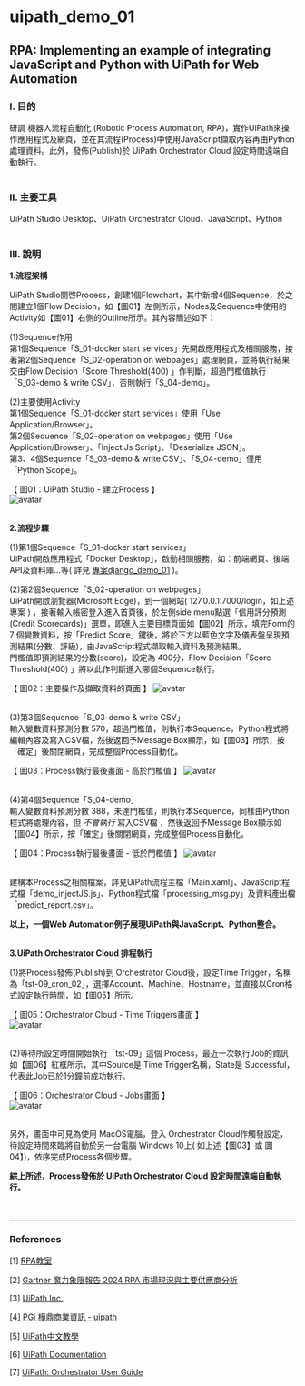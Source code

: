 # **uipath_demo_01**

## **RPA: Implementing an example of integrating JavaScript and Python with UiPath for Web Automation**

### **Ⅰ. 目的** 
研調 機器人流程自動化 (Robotic Process Automation, RPA)，實作UiPath來操作應用程式及網頁，並在其流程(Process)中使用JavaScript擷取內容再由Python處理資料。此外，發佈(Publish)於 UiPath Orchestrator Cloud 設定時間遠端自動執行。<br><br>

### **Ⅱ. 主要工具**
UiPath Studio Desktop、UiPath Orchestrator Cloud、JavaScript、Python<br><br>

### **Ⅲ. 說明**
__1.流程架構__ <br>

UiPath Studio開啓Process，創建1個Flowchart，其中新增4個Sequence，於之間建立1個Flow Decision，如【圖01】左側所示，Nodes及Sequence中使用的Activity如【圖01】右側的Outline所示。其內容簡述如下：<br>

(1)Sequence作用<br>
第1個Sequence「S_01-docker start services」先開啟應用程式及相關服務，接著第2個Sequence「S_02-operation on webpages」處理網頁，並將執行結果交由Flow Decision「Score Threshold(400) 」作判斷，超過門檻值執行「S_03-demo & write CSV」，否則執行「S_04-demo」。<br>

(2)主要使用Activity<br>
第1個Sequence「S_01-docker start services」使用「Use Application/Browser」。<br>
第2個Sequence「S_02-operation on webpages」使用「Use Application/Browser」、「Inject Js Script」、「Deserialize JSON」。<br>
第3、4個Sequence「S_03-demo & write CSV」、「S_04-demo」僅用「Python Scope」。<br>

【 圖01：UiPath Studio - 建立Process 】<br>
![avatar](./README_png/page_process_01.png)<br><br>


__2.流程步驟__ <br>

(1)第1個Sequence「S_01-docker start services」<br>
UiPath開啟應用程式「Docker Desktop」，啟動相關服務，如：前端網頁、後端API及資料庫…等( 詳見 [專案django_demo_01](<https://github.com/qinglian1105>) )。<br>

(2)第2個Sequence「S_02-operation on webpages」<br>
UiPath開啟瀏覽器(Microsoft Edge)，到一個網站( 127.0.0.1:7000/login，如上述專案 ) ，接著輸入帳密登入進入首頁後，於左側side menu點選「信用評分預測(Credit Scorecards)」選單，即進入主要目標頁面如【圖02】所示，填完Form的 7 個變數資料，按「Predict Score」鍵後，將於下方以藍色文字及儀表盤呈現預測結果(分數、評級)，由JavaScript程式擷取輸入資料及預測結果。<br>
門檻值即預測結果的分數(score)，設定為 400分，Flow Decision「Score Threshold(400) 」將以此作判斷進入哪個Sequence執行。<br>

【 圖02：主要操作及擷取資料的頁面 】
![avatar](./README_png/page_scorecards.png)<br><br>

(3)第3個Sequence「S_03-demo & write CSV」<br>
輸入變數資料預測分數 570，超過門檻值，則執行本Sequence，Python程式將編輯內容及寫入CSV檔，然後返回予Message Box顯示，如【圖03】所示，按「確定」後關閉網頁，完成整個Process自動化。<br>

【 圖03：Process執行最後畫面 - 高於門檻值 】
![avatar](./README_png/page_over_400.png)<br><br>

(4)第4個Sequence「S_04-demo」<br>
輸入變數資料預測分數 388，未達門檻值，則執行本Sequence，同樣由Python程式將處理內容，但 *不會執行* 寫入CSV檔 ，然後返回予Message Box顯示如【圖04】所示，按「確定」後關閉網頁，完成整個Process自動化。
<br>

【 圖04：Process執行最後畫面 - 低於門檻值 】
![avatar](./README_png/page_under_400.png)<br><br>


建構本Process之相關檔案，詳見UiPath流程主檔「Main.xaml」、JavaScript程式檔「demo_injectJS.js」、Python程式檔「processing_msg.py」及資料產出檔「predict_report.csv」。<br> 

__以上，一個Web Automation例子展現UiPath與JavaScript、Python整合。__
<br><br>

__3.UiPath Orchestrator Cloud 排程執行__ <br>

(1)將Process發佈(Publish)到 Orchestrator Cloud後，設定Time Trigger，名稱為「tst-09_cron_02」，選擇Account、Machine、Hostname，並直接以Cron格式設定執行時間，如【圖05】所示。<br>

【 圖05：Orchestrator Cloud - Time Triggers畫面 】<br>
![avatar](./README_png/page_cron_setting.png)<br><br>

(2)等待所設定時間開始執行「tst-09」這個 Process，最近一次執行Job的資訊如【圖06】紅框所示，其中Source是 Time Trigger名稱，State是 Successful，代表此Job已於1分鐘前成功執行。<br>

【 圖06：Orchestrator Cloud - Jobs畫面 】<br>
![avatar](./README_png/page_job_successful.png)<br><br>

另外，畫面中可見為使用 MacOS電腦，登入 Orchestrator Cloud作觸發設定，待設定時間來臨將自動於另一台電腦 Windows 10上( 如上述【圖03】或 圖04】)，依序完成Process各個步驟。<br>

__綜上所述，Process發佈於 UiPath Orchestrator Cloud 設定時間遠端自動執行。__
<br><br><br>


---

### **References**

[1] [RPA教室](<https://www.youtube.com/@RPA-Class>)

[2] [Gartner 魔力象限報告 2024 RPA 市場現況與主要供應商分析](<https://aiworks.tw/gartner-magic-quadrant-2024/>)

[3] [UiPath Inc.](<https://www.uipath.com/>)

[4] [PGi 樺鼎商業資訊 - uipath](<https://www.perform-global.com/product/uipath>)

[5] [UiPath中文教學](<https://www.youtube.com/watch?v=IL4lsZX9LqI&list=PLBHK5akT2cACpRygEIjbpZtLF50bjrdep&index=2>)

[6] [UiPath Documentation](<https://docs.uipath.com/activities/other/latest/developer/python-scope>)

[7] [UiPath: Orchestrator User Guide](<https://docs.uipath.com/orchestrator/automation-cloud/latest/user-guide/introduction>)